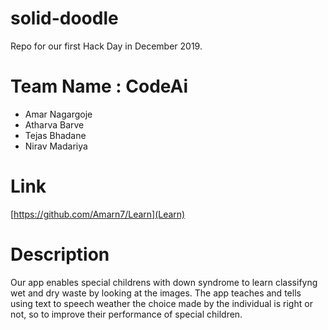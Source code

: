 # solid-doodle
Repo for our first Hack Day in December 2019.

 # Team Name :  CodeAi
  * Amar Nagargoje
  * Atharva Barve
  * Tejas Bhadane
  * Nirav Madariya
  
 # Link 
 
 [https://github.com/Amarn7/Learn](Learn)

# Description
 
 Our app enables special childrens with down syndrome to learn classifyng wet and dry waste by looking at the images. The app teaches and tells using text to speech weather the choice made by the individual is right or not, so to improve their performance of special children.
